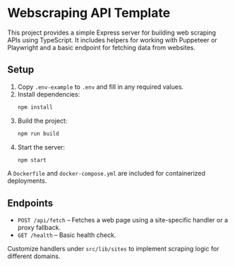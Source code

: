 # Webscraping API Template

This project provides a simple Express server for building web scraping APIs using TypeScript. It includes helpers for working with Puppeteer or Playwright and a basic endpoint for fetching data from websites.

## Setup

1. Copy `.env-example` to `.env` and fill in any required values.
2. Install dependencies:
   ```bash
   npm install
   ```
3. Build the project:
   ```bash
   npm run build
   ```
4. Start the server:
   ```bash
   npm start
   ```

A `Dockerfile` and `docker-compose.yml` are included for containerized deployments.

## Endpoints

- `POST /api/fetch` – Fetches a web page using a site-specific handler or a proxy fallback.
- `GET /health` – Basic health check.

Customize handlers under `src/lib/sites` to implement scraping logic for different domains.
